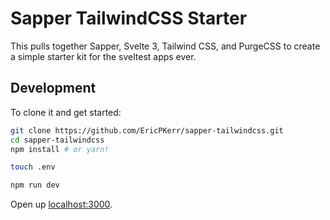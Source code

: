 # Sapper TailwindCSS Starter

This pulls together Sapper, Svelte 3, Tailwind CSS, and PurgeCSS to create a simple starter kit for the sveltest apps ever.

## Development

To clone it and get started:

```bash
git clone https://github.com/EricPKerr/sapper-tailwindcss.git
cd sapper-tailwindcss
npm install # or yarn!

touch .env

npm run dev
```

Open up [localhost:3000](http://localhost:3000).
